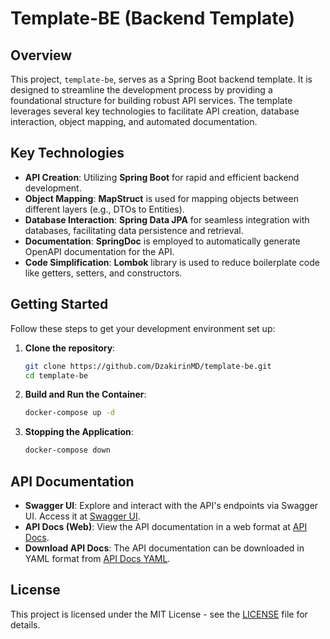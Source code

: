 # Template-BE (Backend Template)

## Overview
This project, `template-be`, serves as a Spring Boot backend template. It is designed to streamline the development process by providing a foundational structure for building robust API services. The template leverages several key technologies to facilitate API creation, database interaction, object mapping, and automated documentation.

## Key Technologies
- **API Creation**: Utilizing **Spring Boot** for rapid and efficient backend development.
- **Object Mapping**: **MapStruct** is used for mapping objects between different layers (e.g., DTOs to Entities).
- **Database Interaction**: **Spring Data JPA** for seamless integration with databases, facilitating data persistence and retrieval.
- **Documentation**: **SpringDoc** is employed to automatically generate OpenAPI documentation for the API.
- **Code Simplification**: **Lombok** library is used to reduce boilerplate code like getters, setters, and constructors.

## Getting Started
Follow these steps to get your development environment set up:

1. **Clone the repository**:
   ```bash
   git clone https://github.com/DzakirinMD/template-be.git
   cd template-be
   ```
2. **Build and Run the Container**:
    ```bash
    docker-compose up -d
    ```
3. **Stopping the Application**:
    ```bash
    docker-compose down
    ```   

## API Documentation
- **Swagger UI**: Explore and interact with the API's endpoints via Swagger UI. Access it at [Swagger UI](http://localhost:8080/swagger-ui/index.html).
- **API Docs (Web)**: View the API documentation in a web format at [API Docs](http://localhost:8080/api-docs).
- **Download API Docs**: The API documentation can be downloaded in YAML format from [API Docs YAML](http://localhost:8080/api-docs.yaml).

## License
This project is licensed under the MIT License - see the [LICENSE](https://github.com/DzakirinMD/template-be/blob/main/LICENSE) file for details.
